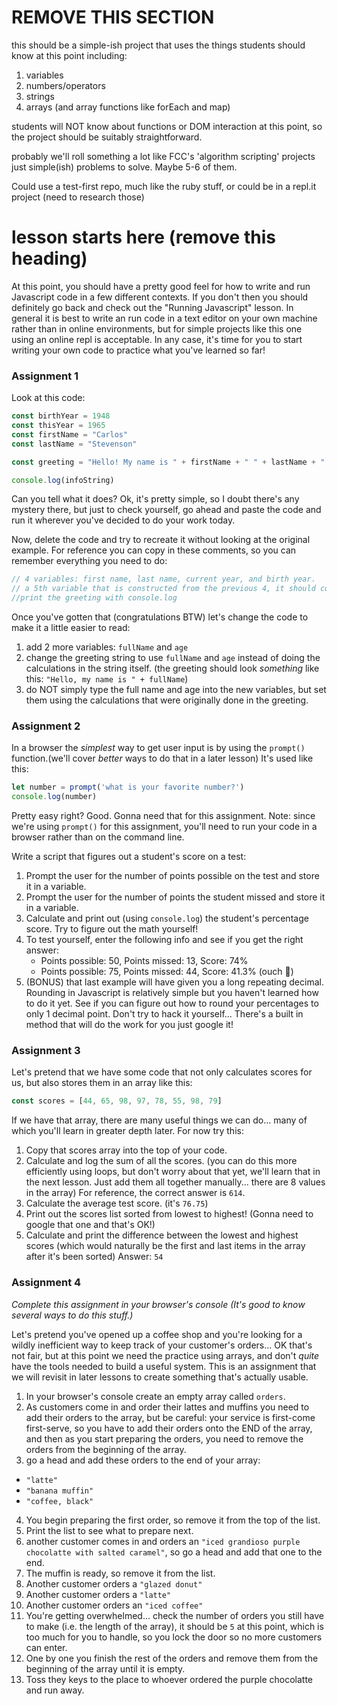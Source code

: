 # REMOVE THIS SECTION
this should be a simple-ish project that uses the things students should know at this point including:
1. variables
2. numbers/operators
3. strings
4. arrays (and array functions like forEach and map)

students will NOT know about functions or DOM interaction at this point, so the project should be suitably straightforward.

probably we'll roll something a lot like FCC's 'algorithm scripting' projects
just simple(ish) problems to solve.  Maybe 5-6 of them.

Could use a test-first repo, much like the ruby stuff, or could be in a repl.it project (need to research those)

# lesson starts here (remove this heading)
At this point, you should have a pretty good feel for how to write and run Javascript code in a few different contexts.  If you don't then you should definitely go back and check out the "Running Javascript" lesson. In general it is best to write an run code in a text editor on your own machine rather than in online environments, but for simple projects like this one using an online repl is acceptable.  In any case, it's time for you to start writing your own code to practice what you've learned so far!

### Assignment 1
Look at this code:
```javascript
const birthYear = 1948
const thisYear = 1965
const firstName = "Carlos"
const lastName = "Stevenson"

const greeting = "Hello! My name is " + firstName + " " + lastName + " and I am " + (thisYear - birthYear) + " years old."

console.log(infoString)
```
Can you tell what it does? Ok, it's pretty simple, so I doubt there's any mystery there, but just to check yourself, go ahead and paste the code and run it wherever you've decided to do your work today.

Now, delete the code and try to recreate it without looking at the original example.  For reference you can copy in these comments, so you can remember everything you need to do:

```javascript
// 4 variables: first name, last name, current year, and birth year.
// a 5th variable that is constructed from the previous 4, it should contain a greeting with the person's full name and their age.
//print the greeting with console.log
```
Once you've gotten that (congratulations BTW) let's change the code to make it a little easier to read:
1. add 2 more variables: `fullName` and `age`
2. change the greeting string to use `fullName` and `age` instead of doing the calculations in the string itself. (the greeting should look _something_ like this: `"Hello, my name is " + fullName`)
3. do NOT simply type the full name and age into the new variables, but set them using the calculations that were originally done in the greeting.

### Assignment 2
In a browser the _simplest_ way to get user input is by using the `prompt()` function.(we'll cover _better_ ways to do that in a later lesson) It's used like this:
```javascript
let number = prompt('what is your favorite number?')
console.log(number)
```
Pretty easy right?  Good.  Gonna need that for this assignment.  Note: since we're using `prompt()` for this assignment, you'll need to run your code in a browser rather than on the command line.

Write a script that figures out a student's score on a test:
1. Prompt the user for the number of points possible on the test and store it in a variable.
2. Prompt the user for the number of points the student missed and store it in a variable.
3. Calculate and print out (using `console.log`) the student's percentage score.  Try to figure out the math yourself!
4. To test yourself, enter the following info and see if you get the right answer: 
    - Points possible: 50, Points missed: 13, Score: 74%
    - Points possible: 75, Points missed: 44, Score: 41.3% (ouch 😬)
5. (BONUS) that last example will have given you a long repeating decimal.  Rounding in Javascript is relatively simple but you haven't learned how to do it yet.  See if you can figure out how to round your percentages to only 1 decimal point. Don't try to hack it yourself... There's a built in method that will do the work for you just google it!

### Assignment 3
Let's pretend that we have some code that not only calculates scores for us, but also stores them in an array like this:
```javascript
const scores = [44, 65, 98, 97, 78, 55, 98, 79]
```
If we have that array, there are many useful things we can do... many of which you'll learn in greater depth later.  For now try this:
1. Copy that scores array into the top of your code.
2. Calculate and log the sum of all the scores. (you can do this more efficiently using loops, but don't worry about that yet, we'll learn that in the next lesson.  Just add them all together manually... there are 8 values in the array)  For reference, the correct answer is `614`.
3. Calculate the average test score. (it's `76.75`)
4. Print out the scores list sorted from lowest to highest! (Gonna need to google that one and that's OK!)
5. Calculate and print the difference between the lowest and highest scores (which would naturally be the first and last items in the array after it's been sorted) Answer: `54`

### Assignment 4
_Complete this assignment in your browser's console (It's good to know several ways to do this stuff.)_

Let's pretend you've opened up a coffee shop and you're looking for a wildly inefficient way to keep track of your customer's orders... OK that's not fair, but at this point we need the practice using arrays, and don't _quite_ have the tools needed to build a useful system.  This is an assignment that we will revisit in later lessons to create something that's actually usable.
1. In your browser's console create an empty array called `orders`.
2. As customers come in and order their lattes and muffins you need to add their orders to the array, but be careful: your service is first-come first-serve, so you have to add their orders onto the END of the array, and then as you start preparing the orders, you need to remove the orders from the beginning of the array.
3. go a head and add these orders to the end of your array:
  - `"latte"`
  - `"banana muffin"`
  - `"coffee, black"`
4. You begin preparing the first order, so remove it from the top of the list.
5. Print the list to see what to prepare next.
6. another customer comes in and orders an `"iced grandioso purple chocolatte with salted caramel"`, so go a head and add that one to the end.
7. The muffin is ready, so remove it from the list.
8. Another customer orders a `"glazed donut"`
9. Another customer orders a `"latte"`
10. Another customer orders an `"iced coffee"`
11. You're getting overwhelmed... check the number of orders you still have to make (i.e. the length of the array), it should be `5` at this point, which is too much for you to handle, so you lock the door so no more customers can enter.
12. One by one you finish the rest of the orders and remove them from the beginning of the array until it is empty.
13. Toss they keys to the place to whoever ordered the purple chocolatte and run away. 